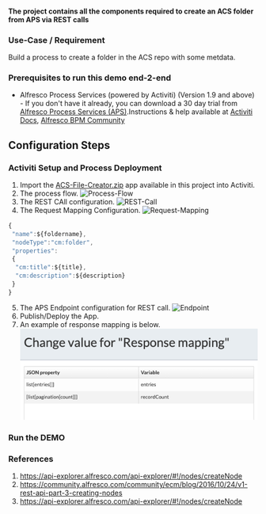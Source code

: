 #### The project contains all the components required to create an ACS folder from APS via REST calls

### Use-Case / Requirement

Build a process to create a folder in the ACS repo with some metdata.

### Prerequisites to run this demo end-2-end

* Alfresco Process Services (powered by Activiti) (Version 1.9 and above) - If you don't have it already, you can download a 30 day trial from [Alfresco Process Services (APS)](https://www.alfresco.com/products/business-process-management/alfresco-activiti).Instructions & help available at [Activiti Docs](http://docs.alfresco.com/activiti/docs/), [Alfresco BPM Community](https://community.alfresco.com/community/bpm)

## Configuration Steps

### Activiti Setup and Process Deployment

1. Import the [ACS-File-Creator.zip](ACS-File-Creator.zip) app available in this project into Activiti.
2. The process flow.  ![Process-Flow](images/Process-Flow.png)
3. The REST CAll configuration. ![REST-Call](images/REST-Call.png)
4. The Request Mapping Configuration. ![Request-Mapping](images/Request-Mapping.png)

  ```javascript
  {
   "name":${foldername},
   "nodeType":"cm:folder",
   "properties":
   {
    "cm:title":${title},
    "cm:description":${description}
   }
  }
  ```

5. The APS Endpoint configuration for REST call. ![Endpoint](images/Endpoint.png)
6. Publish/Deploy the App.
7. An example of response mapping is below.
 ![ResponseMapping](images/response-mapping.png)

### Run the DEMO


### References

1. <https://api-explorer.alfresco.com/api-explorer/#!/nodes/createNode>
2. <https://community.alfresco.com/community/ecm/blog/2016/10/24/v1-rest-api-part-3-creating-nodes>
3. <https://api-explorer.alfresco.com/api-explorer/#!/nodes/createNode>
